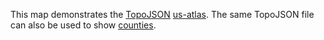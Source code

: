 This map demonstrates the [TopoJSON](https://github.com/topojson) [us-atlas](https://github.com/topojson/us-atlas). The same TopoJSON file can also be used to show [counties](/mbostock/4122298).
